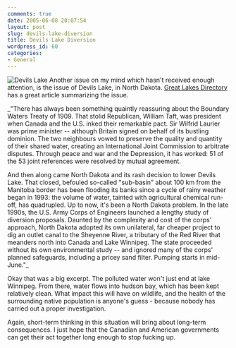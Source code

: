 ```yaml
---
comments: true
date: 2005-06-08 20:07:54
layout: post
slug: devils-lake-diversion
title: Devils Lake Diversion
wordpress_id: 60
categories:
- General
---
```


![Devils Lake](http://www.isystech.net/images/devilslake.jpg)
Another issue on my mind which hasn't received enough attention, is the issue of Devils Lake, in North Dakota. [Great Lakes Directory](http://www.greatlakesdirectory.org/on/051605_great_lakes.htm) has a great article summarizing the issue.

_"There has always been something quaintly reassuring about the Boundary Waters Treaty of 1909. That stolid Republican, William Taft, was president when Canada and the U.S. inked their remarkable pact. Sir Wilfrid Laurier was prime minister -- although Britain signed on behalf of its bustling dominion. The two neighbours vowed to preserve the quality and quantity of their shared water, creating an International Joint Commission to arbitrate disputes. Through peace and war and the Depression, it has worked: 51 of the 53 joint references were resolved by mutual agreement.

And then along came North Dakota and its rash decision to lower Devils Lake. That closed, befouled so-called "sub-basin" about 100 km from the Manitoba border has been flooding its banks since a cycle of rainy weather began in 1993: the volume of water, tainted with agricultural chemical run-off, has quadrupled. Up to now, it's been a North Dakota problem. In the late 1990s, the U.S. Army Corps of Engineers launched a lengthy study of diversion proposals. Daunted by the complexity and cost of the corps' approach, North Dakota adopted its own unilateral, far cheaper project to dig an outlet canal to the Sheyenne River, a tributary of the Red River that meanders north into Canada and Lake Winnipeg. The state proceeded without its own environmental study -- and ignored many of the corps' planned safeguards, including a pricey sand filter. Pumping starts in mid-June."_

Okay that was a big excerpt. The polluted water won't just end at lake Winnipeg. From there, water flows into hudson bay, which has been kept relatively clean. What impact this will have on wildlife, and the health of the surrounding native population is anyone's guess - because nobody has carried out a proper investigation.

Again, short-term thinking in this situation will bring about long-term consequences. I just hope that the Canadian and American governments can get their act together long enough to stop fucking up.
